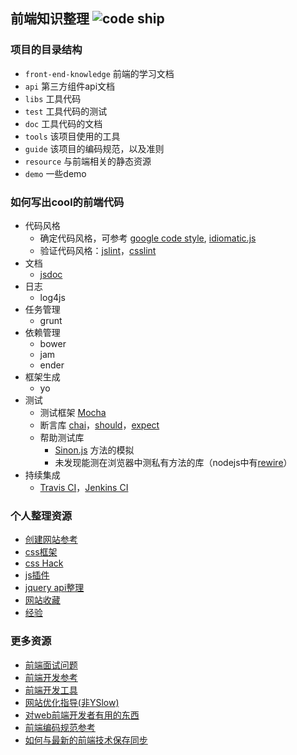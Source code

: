 ## 前端知识整理 ![code ship](https://www.codeship.io/projects/726b3dd0-a342-0131-a48d-6a2466794c2b/status)
### 项目的目录结构
* `front-end-knowledge` 前端的学习文档
* `api` 第三方组件api文档
* `libs` 工具代码
* `test` 工具代码的测试
* `doc` 工具代码的文档
* `tools` 该项目使用的工具
* `guide` 该项目的编码规范，以及准则
* `resource` 与前端相关的静态资源
* `demo` 一些demo


### 如何写出cool的前端代码
* 代码风格
    * 确定代码风格，可参考 [google code style](http://code.google.com/p/google-styleguide/), [idiomatic.js](https://github.com/rwaldron/idiomatic.js/tree/master/translations/zh_CN)
    * 验证代码风格：[jslint](https://github.com/jshint/jshint)，[csslint](https://github.com/stubbornella/csslint)
* 文档
    * [jsdoc](https://github.com/jsdoc3/jsdoc)
* 日志
    * log4js
* 任务管理
    * grunt
* 依赖管理
    * bower
    * jam
    * ender
* 框架生成
    * yo
* 测试
    * 测试框架 [Mocha](http://visionmedia.github.io/mocha/)
    * 断言库 [chai](http://chaijs.com/)，[should](https://github.com/visionmedia/should.js/)，[expect](https://github.com/LearnBoost/expect.js/)
    * 帮助测试库
        * [Sinon.js](http://sinonjs.org/) 方法的模拟
        * 未发现能测在浏览器中测私有方法的库（nodejs中有[rewire](https://github.com/jhnns/rewire)）
* 持续集成
    * [Travis CI](https://travis-ci.org/)，[Jenkins CI](http://jenkins-ci.org/)


### 个人整理资源
* [创建网站参考](https://github.com/iamjoel/front-end-resource/wiki/create-website-tips)
* [css框架](https://github.com/iamjoel/frontEndResource/wiki/CSS-frameworks)
* [css Hack](https://github.com/iamjoel/frontEndResource/wiki/css-hack)
* [js插件](https://github.com/iamjoel/frontEndResource/wiki/javascript-plugins)
* [jquery api整理](https://github.com/iamjoel/frontEndResource/wiki/jquery-api)
* [网站收藏](https://github.com/iamjoel/frontEndResource/wiki/web-developer-bookmarks)
* [经验](https://github.com/iamjoel/frontEndResource/wiki/webdeveloper-experience-collections)

### 更多资源
* [前端面试问题](https://github.com/darcyclarke/Front-end-Developer-Interview-Questions)
* [前端开发参考](http://taitems.github.io/Front-End-Development-Guidelines/)
* [前端开发工具](https://githbu.com/codylindley/frontend-tools)
* [网站优化指导(非YSlow)](http://browserdiet.com/)
* [对web前端开发者有用的东西](https://github.com/miripiruni/frontdesk)
* [前端编码规范参考](http://isobar-idev.github.io/code-standards/)
* [如何与最新的前端技术保存同步](http://uptodate.frontendrescue.org/)

